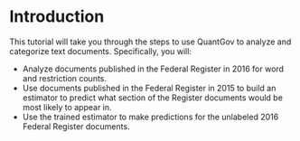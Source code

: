 # Introduction

This tutorial will take you through the steps to use QuantGov to analyze
and categorize text documents. Specifically, you will:

-   Analyze documents published in the Federal Register in 2016 for word
    and restriction counts.
-   Use documents published in the Federal Register in 2015 to build an
    estimator to predict what section of the Register documents would be
    most likely to appear in.
-   Use the trained estimator to make predictions for the unlabeled 2016
    Federal Register documents.

